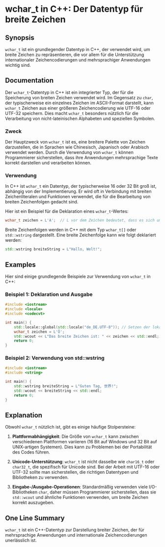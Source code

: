 <!--
Meta Description: # wchar_t in C++: Der Datentyp für breite Zeichen ## Synopsis `wchar_t` ist ein grundlegender Datentyp in C++, der verwendet wird, um breite Zeichen z...
Meta Keywords: wchar_t, zeichen, der, die, ist
-->

# wchar_t in C++: Der Datentyp für breite Zeichen

## Synopsis
`wchar_t` ist ein grundlegender Datentyp in C++, der verwendet wird, um breite Zeichen zu repräsentieren, die vor allem für die Unterstützung internationaler Zeichencodierungen und mehrsprachiger Anwendungen wichtig sind.

## Documentation
Der `wchar_t`-Datentyp in C++ ist ein integrierter Typ, der für die Speicherung von breiten Zeichen verwendet wird. Im Gegensatz zu `char`, der typischerweise ein einzelnes Zeichen im ASCII-Format darstellt, kann `wchar_t` Zeichen aus einer größeren Zeichencodierung wie UTF-16 oder UTF-32 speichern. Dies macht `wchar_t` besonders nützlich für die Verarbeitung von nicht-lateinischen Alphabeten und speziellen Symbolen.

### Zweck
Der Hauptzweck von `wchar_t` ist es, eine breitere Palette von Zeichen darzustellen, die in Sprachen wie Chinesisch, Japanisch oder Arabisch verwendet werden. Durch die Verwendung von `wchar_t` können Programmierer sicherstellen, dass ihre Anwendungen mehrsprachige Texte korrekt darstellen und verarbeiten können.

### Verwendung
In C++ ist `wchar_t` ein Datentyp, der typischerweise 16 oder 32 Bit groß ist, abhängig von der Implementierung. Er wird oft in Verbindung mit breiten Zeichenliteralen und Funktionen verwendet, die für die Bearbeitung von breiten Zeichenfolgen gedacht sind.

Hier ist ein Beispiel für die Deklaration eines `wchar_t`-Wertes:
```cpp
wchar_t zeichen = L'A';  // L vor dem Zeichen bedeutet, dass es sich um ein breites Zeichen handelt
```

Breite Zeichenfolgen werden in C++ mit dem Typ `wchar_t[]` oder `std::wstring` dargestellt. Eine breite Zeichenfolge kann wie folgt deklariert werden:
```cpp
std::wstring breiteString = L"Hallo, Welt!";
```

## Examples
Hier sind einige grundlegende Beispiele zur Verwendung von `wchar_t` in C++:

### Beispiel 1: Deklaration und Ausgabe
```cpp
#include <iostream>
#include <locale>
#include <codecvt>

int main() {
    std::locale::global(std::locale("de_DE.UTF-8")); // Setzen der lokalen Umgebung
    wchar_t zeichen = L'Ö';
    std::wcout << L"Das breite Zeichen ist: " << zeichen << std::endl;
    return 0;
}
```

### Beispiel 2: Verwendung von std::wstring
```cpp
#include <iostream>
#include <string>

int main() {
    std::wstring breiteString = L"Guten Tag, 世界!";
    std::wcout << breiteString << std::endl;
    return 0;
}
```

## Explanation
Obwohl `wchar_t` nützlich ist, gibt es einige häufige Stolpersteine:

1. **Plattformabhängigkeit**: Die Größe von `wchar_t` kann zwischen verschiedenen Plattformen variieren (16 Bit auf Windows und 32 Bit auf UNIX-artigen Systemen). Dies kann zu Problemen bei der Portabilität des Codes führen.

2. **Unicode-Unterstützung**: `wchar_t` ist nicht dasselbe wie `char16_t` oder `char32_t`, die spezifisch für Unicode sind. Bei der Arbeit mit UTF-16 oder UTF-32 sollte man sicherstellen, die richtigen Datentypen und Bibliotheken zu verwenden.

3. **Eingabe-/Ausgabe-Operationen**: Standardmäßig verwenden viele I/O-Bibliotheken `char`, daher müssen Programmierer sicherstellen, dass sie `std::wcout` und ähnliche Funktionen verwenden, um breite Zeichen korrekt auszugeben.

## One Line Summary
`wchar_t` ist ein C++-Datentyp zur Darstellung breiter Zeichen, der für mehrsprachige Anwendungen und internationale Zeichencodierungen unerlässlich ist.